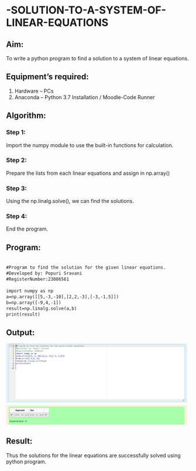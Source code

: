 # -SOLUTION-TO-A-SYSTEM-OF-LINEAR-EQUATIONS
## Aim:
To write a python program to find a solution to a system of linear equations.
## Equipment’s required:
1. 	Hardware – PCs
2. 	Anaconda – Python 3.7 Installation / Moodle-Code Runner
## Algorithm:
### Step 1: 
Import the numpy module to use the built-in functions for calculation.
### Step 2: 
Prepare the lists from each linear equations and assign in np.array()
### Step 3: 
Using the np.linalg.solve(), we can find the solutions.
### Step 4: 
End the program.
## Program:
```

#Program to find the solution for the given linear equations.
#Developed by: Popuri Sravani
#RegisterNumber:23006561

import numpy as np
a=np.array([[5,-3,-10],[2,2,-3],[-3,-1,5]])
b=np.array([-9,4,-1])
result=np.linalg.solve(a,b)
print(result)
```

## Output:
![Alt text](<2023-07-24 (22).png>)

## Result: 
Thus the solutions for the linear equations are successfully solved using python program.

